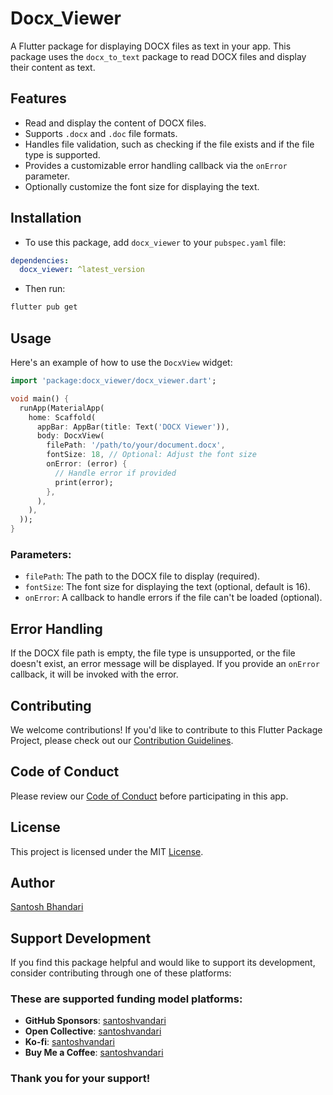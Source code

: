 
# Docx_Viewer

A Flutter package for displaying DOCX files as text in your app. This package uses the `docx_to_text` package to read DOCX files and display their content as text.

## Features

- Read and display the content of DOCX files.
- Supports `.docx` and `.doc` file formats.
- Handles file validation, such as checking if the file exists and if the file type is supported.
- Provides a customizable error handling callback via the `onError` parameter.
- Optionally customize the font size for displaying the text.

## Installation

- To use this package, add `docx_viewer` to your `pubspec.yaml` file:
```yaml
dependencies:
  docx_viewer: ^latest_version
```
- Then run:
```bash
flutter pub get
```

## Usage

Here's an example of how to use the `DocxView` widget:

```dart
import 'package:docx_viewer/docx_viewer.dart';

void main() {
  runApp(MaterialApp(
    home: Scaffold(
      appBar: AppBar(title: Text('DOCX Viewer')),
      body: DocxView(
        filePath: '/path/to/your/document.docx',
        fontSize: 18, // Optional: Adjust the font size
        onError: (error) {
          // Handle error if provided
          print(error);
        },
      ),
    ),
  ));
}
```

### Parameters:
- `filePath`: The path to the DOCX file to display (required).
- `fontSize`: The font size for displaying the text (optional, default is 16).
- `onError`: A callback to handle errors if the file can't be loaded (optional).

## Error Handling

If the DOCX file path is empty, the file type is unsupported, or the file doesn't exist, an error message will be displayed. If you provide an `onError` callback, it will be invoked with the error.

## Contributing
We welcome contributions! If you'd like to contribute to this Flutter Package Project, please check out our [Contribution Guidelines](Contribution.md).

## Code of Conduct
Please review our [Code of Conduct](CodeOfConduct.md) before participating in this app.

## License
This project is licensed under the MIT [License](LICENSE).


## Author

[Santosh Bhandari](mailto:info@bhandari-santosh.com.np)

## Support Development

If you find this package helpful and would like to support its development, consider contributing through one of these platforms:

### These are supported funding model platforms:

- **GitHub Sponsors**: [santoshvandari](https://github.com/sponsors/santoshvandari)
- **Open Collective**: [santoshvandari](https://opencollective.com/santoshvandari)
- **Ko-fi**: [santoshvandari](https://ko-fi.com/santoshvandari)
- **Buy Me a Coffee**: [santoshvandari](https://www.buymeacoffee.com/santoshvandari)


### Thank you for your support!

